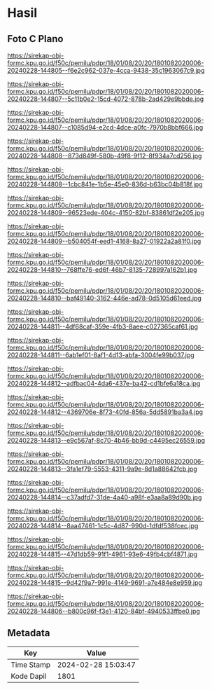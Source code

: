 # Hasil

## Foto C Plano

https://sirekap-obj-formc.kpu.go.id/f50c/pemilu/pdpr/18/01/08/20/20/1801082020006-20240228-144805--f6e2c962-037e-4cca-9438-35c1963067c9.jpg

https://sirekap-obj-formc.kpu.go.id/f50c/pemilu/pdpr/18/01/08/20/20/1801082020006-20240228-144807--5c11b0e2-15cd-4072-878b-2ad429e9bbde.jpg

https://sirekap-obj-formc.kpu.go.id/f50c/pemilu/pdpr/18/01/08/20/20/1801082020006-20240228-144807--c1085d94-e2cd-4dce-a0fc-7970b8bbf666.jpg

https://sirekap-obj-formc.kpu.go.id/f50c/pemilu/pdpr/18/01/08/20/20/1801082020006-20240228-144808--873d849f-580b-49f8-9f12-8f934a7cd256.jpg

https://sirekap-obj-formc.kpu.go.id/f50c/pemilu/pdpr/18/01/08/20/20/1801082020006-20240228-144808--1cbc841e-1b5e-45e0-836d-b63bc04b818f.jpg

https://sirekap-obj-formc.kpu.go.id/f50c/pemilu/pdpr/18/01/08/20/20/1801082020006-20240228-144809--96523ede-404c-4150-82bf-83861df2e205.jpg

https://sirekap-obj-formc.kpu.go.id/f50c/pemilu/pdpr/18/01/08/20/20/1801082020006-20240228-144809--b504054f-eed1-4168-8a27-01922a2a81f0.jpg

https://sirekap-obj-formc.kpu.go.id/f50c/pemilu/pdpr/18/01/08/20/20/1801082020006-20240228-144810--768ffe76-ed6f-46b7-8135-728997a162b1.jpg

https://sirekap-obj-formc.kpu.go.id/f50c/pemilu/pdpr/18/01/08/20/20/1801082020006-20240228-144810--baf49140-3162-446e-ad78-0d5105d61eed.jpg

https://sirekap-obj-formc.kpu.go.id/f50c/pemilu/pdpr/18/01/08/20/20/1801082020006-20240228-144811--4df68caf-359e-4fb3-8aee-c027365caf61.jpg

https://sirekap-obj-formc.kpu.go.id/f50c/pemilu/pdpr/18/01/08/20/20/1801082020006-20240228-144811--6ab1ef01-8af1-4d13-abfa-3004fe99b037.jpg

https://sirekap-obj-formc.kpu.go.id/f50c/pemilu/pdpr/18/01/08/20/20/1801082020006-20240228-144812--adfbac04-4da6-437e-ba42-cd1bfe6a18ca.jpg

https://sirekap-obj-formc.kpu.go.id/f50c/pemilu/pdpr/18/01/08/20/20/1801082020006-20240228-144812--4369706e-8f73-40fd-856a-5dd5891ba3a4.jpg

https://sirekap-obj-formc.kpu.go.id/f50c/pemilu/pdpr/18/01/08/20/20/1801082020006-20240228-144813--e9c567af-8c70-4b46-bb9d-c4495ec26559.jpg

https://sirekap-obj-formc.kpu.go.id/f50c/pemilu/pdpr/18/01/08/20/20/1801082020006-20240228-144813--3fa1ef79-5553-4311-9a9e-8d1a88642fcb.jpg

https://sirekap-obj-formc.kpu.go.id/f50c/pemilu/pdpr/18/01/08/20/20/1801082020006-20240228-144814--c37adfd7-31de-4a40-a98f-e3aa8a89d90b.jpg

https://sirekap-obj-formc.kpu.go.id/f50c/pemilu/pdpr/18/01/08/20/20/1801082020006-20240228-144814--8aa47461-1c5c-4d87-990d-1dfdf538fcec.jpg

https://sirekap-obj-formc.kpu.go.id/f50c/pemilu/pdpr/18/01/08/20/20/1801082020006-20240228-144815--47d1db59-91f1-4961-93e6-49fb4cbf4871.jpg

https://sirekap-obj-formc.kpu.go.id/f50c/pemilu/pdpr/18/01/08/20/20/1801082020006-20240228-144815--9d42f9a7-991e-4149-9691-a7e484e8e959.jpg

https://sirekap-obj-formc.kpu.go.id/f50c/pemilu/pdpr/18/01/08/20/20/1801082020006-20240228-144806--b800c96f-f3e1-4120-84bf-4940533ffbe0.jpg


## Metadata

| Key        | Value               |
| ---------- | ------------------- |
| Time Stamp | 2024-02-28 15:03:47 |
| Kode Dapil | 1801                |



